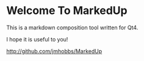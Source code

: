 # Welcome To MarkedUp

This is a markdown composition tool written for Qt4.

I hope it is useful to you!

<http://github.com/jmhobbs/MarkedUp>
